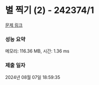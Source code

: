 # 별 찍기 (2) - 242374/1 

[문제 링크](https://level.goorm.io/exam/242374/%EB%B3%84-%EC%B0%8D%EA%B8%B0-2/quiz/1) 

### 성능 요약

메모리: 116.36 MB, 시간: 1.36 ms

### 제출 일자

2024년 08월 07일 18:59:35

